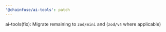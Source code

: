 ```yaml
---
'@chainfuse/ai-tools': patch
---
```


ai-tools(fix): Migrate remaining to `zod/mini` and (`zod/v4` where applicable)
